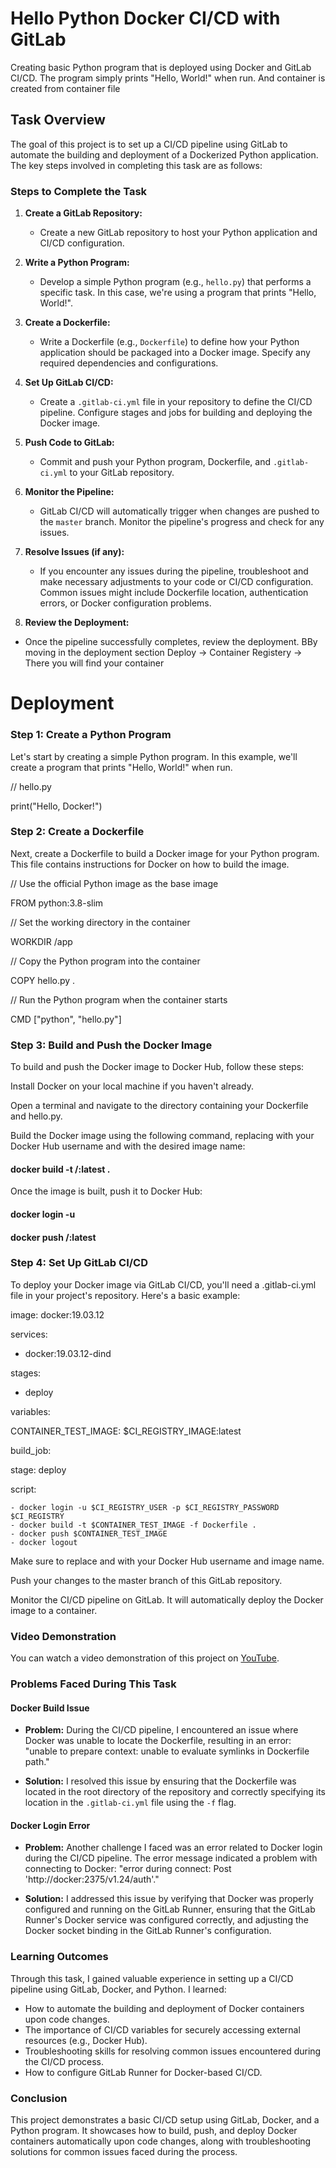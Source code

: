 # Hello Python Docker CI/CD with GitLab

Creating basic Python program that is deployed using Docker and GitLab CI/CD. The program simply prints "Hello, World!" when run. And container is created from container file

## Task Overview

The goal of this project is to set up a CI/CD pipeline using GitLab to automate the building and deployment of a Dockerized Python application. The key steps involved in completing this task are as follows:

### Steps to Complete the Task

1. **Create a GitLab Repository:**

   - Create a new GitLab repository to host your Python application and CI/CD configuration.

2. **Write a Python Program:**

   - Develop a simple Python program (e.g., `hello.py`) that performs a specific task. In this case, we're using a program that prints "Hello, World!".

3. **Create a Dockerfile:**

   - Write a Dockerfile (e.g., `Dockerfile`) to define how your Python application should be packaged into a Docker image. Specify any required dependencies and configurations.

4. **Set Up GitLab CI/CD:**

   - Create a `.gitlab-ci.yml` file in your repository to define the CI/CD pipeline. Configure stages and jobs for building and deploying the Docker image.

5. **Push Code to GitLab:**

   - Commit and push your Python program, Dockerfile, and `.gitlab-ci.yml` to your GitLab repository.

6. **Monitor the Pipeline:**

   - GitLab CI/CD will automatically trigger when changes are pushed to the `master` branch. Monitor the pipeline's progress and check for any issues.

7. **Resolve Issues (if any):**

   - If you encounter any issues during the pipeline, troubleshoot and make necessary adjustments to your code or CI/CD configuration. Common issues might include Dockerfile location, authentication errors, or Docker configuration problems.

8. **Review the Deployment:**

  - Once the pipeline successfully completes, review the deployment. BBy moving in the deployment section Deploy -> Container Registery -> There you will find your container

# Deployment

### Step 1: Create a Python Program

Let's start by creating a simple Python program. In this example, we'll create a program that prints "Hello, World!" when run.

// hello.py

print("Hello, Docker!")

### Step 2: Create a Dockerfile

Next, create a Dockerfile to build a Docker image for your Python program. This file contains instructions for Docker on how to build the image.

// Use the official Python image as the base image

FROM python:3.8-slim

// Set the working directory in the container

WORKDIR /app

// Copy the Python program into the container

COPY hello.py .

// Run the Python program when the container starts

CMD ["python", "hello.py"]

### Step 3: Build and Push the Docker Image

To build and push the Docker image to Docker Hub, follow these steps:

Install Docker on your local machine if you haven't already.

Open a terminal and navigate to the directory containing your Dockerfile and hello.py.

Build the Docker image using the following command, replacing <your-dockerhub-username> with your Docker Hub username and <image-name> with the desired image name:

#### docker build -t <your-dockerhub-username>/<image-name>:latest .

Once the image is built, push it to Docker Hub:


#### docker login -u <your-dockerhub-username>
#### docker push <your-dockerhub-username>/<image-name>:latest

### Step 4: Set Up GitLab CI/CD

To deploy your Docker image via GitLab CI/CD, you'll need a .gitlab-ci.yml file in your project's repository. Here's a basic example:

image: docker:19.03.12

services:
  - docker:19.03.12-dind

stages:
  - deploy

variables:

  CONTAINER_TEST_IMAGE: $CI_REGISTRY_IMAGE:latest

build_job:

  stage: deploy

  script:

    - docker login -u $CI_REGISTRY_USER -p $CI_REGISTRY_PASSWORD $CI_REGISTRY
    - docker build -t $CONTAINER_TEST_IMAGE -f Dockerfile .
    - docker push $CONTAINER_TEST_IMAGE
    - docker logout


Make sure to replace <your-dockerhub-username> and <image-name> with your Docker Hub username and image name.


Push your changes to the master branch of this GitLab repository.

Monitor the CI/CD pipeline on GitLab. It will automatically deploy the Docker image to a container.
### Video Demonstration

You can watch a video demonstration of this project on [YouTube](https://youtu.be/AR29V1wWjjk).


### Problems Faced During This Task

#### Docker Build Issue

- **Problem:** During the CI/CD pipeline, I encountered an issue where Docker was unable to locate the Dockerfile, resulting in an error: "unable to prepare context: unable to evaluate symlinks in Dockerfile path."

- **Solution:** I resolved this issue by ensuring that the Dockerfile was located in the root directory of the repository and correctly specifying its location in the `.gitlab-ci.yml` file using the `-f` flag.

#### Docker Login Error

- **Problem:** Another challenge I faced was an error related to Docker login during the CI/CD pipeline. The error message indicated a problem with connecting to Docker: "error during connect: Post 'http://docker:2375/v1.24/auth'."

- **Solution:** I addressed this issue by verifying that Docker was properly configured and running on the GitLab Runner, ensuring that the GitLab Runner's Docker service was configured correctly, and adjusting the Docker socket binding in the GitLab Runner's configuration.

### Learning Outcomes

Through this task, I gained valuable experience in setting up a CI/CD pipeline using GitLab, Docker, and Python. I learned:

- How to automate the building and deployment of Docker containers upon code changes.
- The importance of CI/CD variables for securely accessing external resources (e.g., Docker Hub).
- Troubleshooting skills for resolving common issues encountered during the CI/CD process.
- How to configure GitLab Runner for Docker-based CI/CD.

### Conclusion

This project demonstrates a basic CI/CD setup using GitLab, Docker, and a Python program. It showcases how to build, push, and deploy Docker containers automatically upon code changes, along with troubleshooting solutions for common issues faced during the process.

